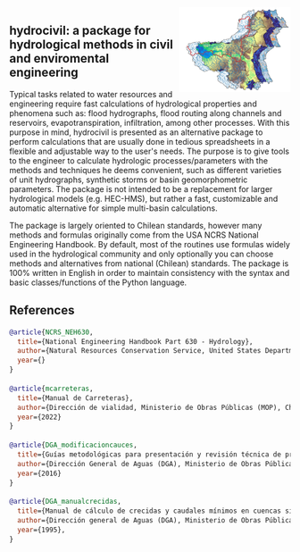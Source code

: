 <img src="logo.png" width=200 align='right'>

## hydrocivil: a package for hydrological methods in civil and enviromental engineering

Typical tasks related to water resources and engineering require fast calculations of hydrological properties and phenomena such as: flood hydrographs, flood routing along channels and reservoirs, evapotranspiration, infiltration, among other processes. With this purpose in mind, hydrocivil is presented as an alternative package to perform calculations that are usually done in tedious spreadsheets in a flexible and adjustable way to the user's needs. The purpose is to give tools to the engineer to calculate hydrologic processes/parameters with the methods and techniques he deems convenient, such as different varieties of unit hydrographs, synthetic storms or basin geomorphometric parameters. The package is not intended to be a replacement for larger hydrological models (e.g. HEC-HMS), but rather a fast, customizable and automatic alternative for simple multi-basin calculations.

The package is largely oriented to Chilean standards, however many methods and formulas originally come from the USA NCRS National Engineering Handbook. By default, most of the routines use formulas widely used in the hydrological community and only optionally you can choose methods and alternatives from national (Chilean) standards. The package is 100% written in English in order to maintain consistency with the syntax and basic classes/functions of the Python language.

## References

```bib
@article{NCRS_NEH630,
  title={National Engineering Handbook Part 630 - Hydrology},
  author={Natural Resources Conservation Service, United States Department of Agriculture (USDA)},
  year={}
}

@article{mcarreteras,
  title={Manual de Carreteras},
  author={Dirección de vialidad, Ministerio de Obras Públicas (MOP), Chile},
  year={2022}
}

@article{DGA_modificacioncauces,
  title={Guías metodológicas para presentación y revisión técnica de proyectos de modificación de cauces naturales y artificiales.},
  author={Dirección General de Aguas (DGA), Ministerio de Obras Públicas (MOP), Chile},
  year={2016}
}

@article{DGA_manualcrecidas,
  title={Manual de cálculo de crecidas y caudales mínimos en cuencas sin información fluviométrica},
  author={Dirección general de Aguas (DGA), Ministerio de Obras Públicas (MOP), Chile},
  year={1995},
}

```
